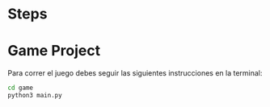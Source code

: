 # Steps
# Game Project

Para correr el juego debes seguir las siguientes instrucciones en la terminal:

```sh
cd game
python3 main.py
```
